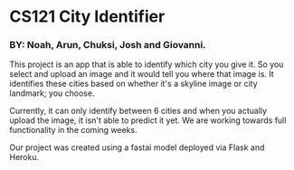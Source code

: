 # CS121 City Identifier
### BY: Noah, Arun, Chuksi, Josh and Giovanni.

This project is an app that is able to identify which city you give it. So you select and upload an image and it would tell you where that image is. It identifies these cities based on whether it's a skyline image or city landmark; you choose.

Currently, it can only identify between 6 cities and when you actually upload the image, it isn't able to predict it yet. We are working towards full functionality in the coming weeks.

Our project was created using a fastai model deployed via Flask and Heroku.
